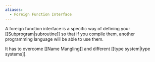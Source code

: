 ```yaml
---
aliases:
  - Foreign Function Interface
---
```

A foreign function interface is a specific way of defining your [[Subprogram|subroutine]] so that if you compile them, another programming language will be able to use them.

It has to overcome [[Name Mangling]] and different [[type system|type systems]].